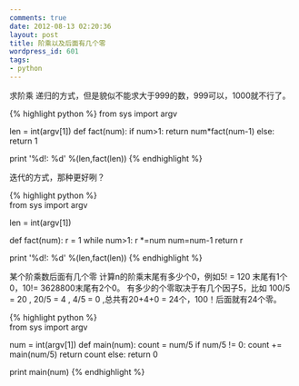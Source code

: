 ```yaml
---
comments: true
date: 2012-08-13 02:20:36
layout: post
title: 阶乘以及后面有几个零
wordpress_id: 601
tags:
- python
---
```

<style type="text/css">@import url(/media/css/pygments.css);</style>


求阶乘 递归的方式，但是貌似不能求大于999的数，999可以，1000就不行了。

    
{% highlight python %}
from sys import argv

len = int(argv[1])
def fact(num):
    if num>1:
    	return num*fact(num-1)
    else:
    	return 1

print '%d!: %d' %(len,fact(len)) 
{% endhighlight %}    



迭代的方式，那种更好咧？

    
{% highlight python %}    
from sys import argv
    
len = int(argv[1])
    
def fact(num):
    r = 1
    while num>1:
    	r *=num
    	num=num-1
    return r
    
print '%d!: %d' %(len,fact(len))
{% endhighlight %}     




某个阶乘数后面有几个零
计算n的阶乘末尾有多少个0，例如5! = 120 末尾有1个0，10!= 3628800末尾有2个0。
有多少的个零取决于有几个因子5，比如 100/5 = 20 , 20/5 = 4 , 4/5 = 0 ,总共有20+4+0 = 24个，100！后面就有24个零。


    
{% highlight python %}     
from sys import argv
    
num   = int(argv[1])
def main(num):
    count = num/5
    if num/5 != 0:
    	count += main(num/5)
    	return count
    else:
    	return 0
    
print main(num)
{% endhighlight %}
